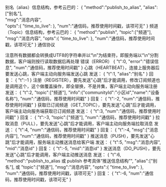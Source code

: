 
别名（alias）信息结构，参考云巴的：
{
    "method":"publish_to_alias", 
    "alias":["别名"],  
    "msg":"消息内容",  
    "opts":{
    	"time_to_live":<number> 
    },
	"num":"通信码，推荐使用时间戳，该项可无"
}
频道（Topic）信息结构，参考云巴的：
{
    "method":"publish", 
    "topic":["频道"], 
    "msg":"消息内容",
    "opts":{
    	"time_to_live":<number>
    },
	"num":"通信码，推荐使用时间戳，该项可无"
}
通信协议

注意所有数据都会转换成UTF8的字符串并以“\n”为结束符，即服务端以“\n”分割数据，客户端则按行读取数据后再处理
错误（ERROR）
{
	"t":0,
	"error":"错误信息",
	"num":"通信码，推荐使用时间戳"
}
心跳（HEARTBEAT），连接上服务器后要发送心跳，客户端主动向服务端发送心跳
发送：
{
	"t":1,
	"alias":"别名"
}
回复：
{
	"t":-1
}
注册（REGISTER），要先发送"心跳"后才能调用，修改订阅频道也是调用这个，这个做覆盖操作，即全替换，不是并集，客户端主动向服务端注册
发送：
{
	"t":2,
	"topic":["频道"],
	"info":{"communityId":"小区id","name":"设备名称"},
	"num":"通信码，推荐使用时间戳"
}
回复：
{
	"t":-2,
	"num":"通信码，推荐使用时间戳"
}
获取已订阅频道（GET_TOPIC），要先发送"心跳"后才能调用，客户端主动向服务端获取已订阅频道
发送：
{
	"t":3,
	"num":"通信码，推荐使用时间戳"
}
回复：
{
	"t":-3,
	"topic":["频道"],
	"num":"通信码，推荐使用时间戳"
}
拉取消息（PULL），要先发送"心跳"后才能调用，客户端主动向服务端拉取消息
发送：
{
	"t":4,
	"num":"通信码，推荐使用时间戳"
}
回复：
{
	"t":-4,
	"msg":["消息内容"],
	"num":"通信码，推荐使用时间戳"
}
推送消息（PUSH），要先发送"心跳"后才能调用，服务端主动推送消息给客户端
发送：
{
	"t":5,
	"msg":"消息内容",
	"mid":"消息id"
}
回复：
{
	"t":-5,
	"mid":"消息id"
}
发送消息（DO_PUSH），要先发送"心跳"后才能调用，客户端主动推送消息
发送：
{
	"t":6,
    "method":"publish_to_alias 或 publish 参考具体“推送信息结构”", 
    "alias":["别名"], 或 "topic":["频道"],
    "msg":"消息内容", 
    "opts":{
    	"time_to_live":<number> 
    },
	"num":"通信码，推荐使用时间戳，该项可无"
}
回复：
{
	"t":-6,
	"num":"通信码，推荐使用时间戳，该项可无"
}